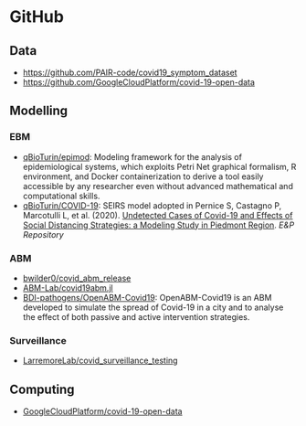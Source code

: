 # GitHub

## Data
* https://github.com/PAIR-code/covid19_symptom_dataset
* https://github.com/GoogleCloudPlatform/covid-19-open-data

## Modelling 

### EBM 
* [qBioTurin/epimod](https://github.com/qBioTurin/epimod): Modeling framework for the analysis of epidemiological systems, which exploits Petri Net graphical formalism, R environment, and Docker containerization to derive a tool easily accessible by any researcher even without advanced mathematical and computational skills.
* [qBioTurin/COVID-19](https://github.com/qBioTurin/COVID-19):  SEIRS model adopted in Pernice S, Castagno P, Marcotulli L, et al. (2020). [Undetected Cases of Covid-19 and Effects of Social Distancing Strategies: a Modeling Study in Piedmont Region](https://repo.epiprev.it/929). *E&P Repository*

### ABM 
* [bwilder0/covid_abm_release](https://github.com/bwilder0/covid_abm_release)
* [ABM-Lab/covid19abm.jl](https://github.com/ABM-Lab/covid19abm.jl)
* [BDI-pathogens/OpenABM-Covid19](https://github.com/BDI-pathogens/OpenABM-Covid19): OpenABM-Covid19 is an ABM developed to simulate the spread of Covid-19 in a city and to analyse the effect of both passive and active intervention strategies. 

### Surveillance
* [LarremoreLab/covid_surveillance_testing](https://github.com/LarremoreLab/covid_surveillance_testing/blob/master/SEIR_viral_load.py)


## Computing
* [GoogleCloudPlatform/covid-19-open-data](https://github.com/GoogleCloudPlatform/covid-19-open-data)
